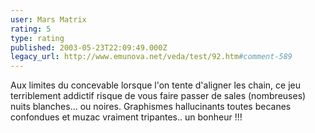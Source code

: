 ```yaml
---
user: Mars Matrix
rating: 5
type: rating
published: 2003-05-23T22:09:49.000Z
legacy_url: http://www.emunova.net/veda/test/92.htm#comment-589
---
```

Aux limites du concevable lorsque l'on tente d'aligner les chain, ce jeu terriblement addictif risque de vous faire passer de sales (nombreuses) nuits blanches... ou noires. Graphismes hallucinants toutes becanes confondues et muzac vraiment tripantes.. un bonheur !!!